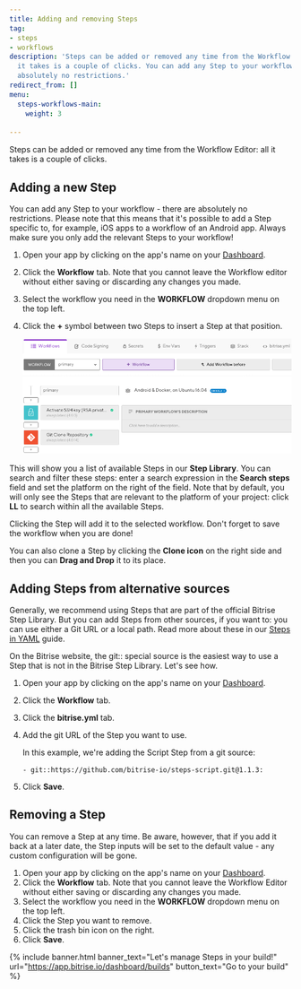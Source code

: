 ```yaml
---
title: Adding and removing Steps
tag:
- steps
- workflows
description: 'Steps can be added or removed any time from the Workflow Editor: all
  it takes is a couple of clicks. You can add any Step to your workflow - there are
  absolutely no restrictions.'
redirect_from: []
menu:
  steps-workflows-main:
    weight: 3

---
```

Steps can be added or removed any time from the Workflow Editor: all it takes is a couple of clicks.

## Adding a new Step

You can add any Step to your workflow - there are absolutely no restrictions. Please note that this means that it's possible to add a Step specific to, for example, iOS apps to a workflow of an Android app. Always make sure you only add the relevant Steps to your workflow!

1. Open your app by clicking on the app's name on your [Dashboard](https://app.bitrise.io/dashboard).
2. Click the **Workflow** tab. Note that you cannot leave the Workflow editor without either saving or discarding any changes you made.
3. Select the workflow you need in the **WORKFLOW** dropdown menu on the top left.
4. Click the **+** symbol between two Steps to insert a Step at that position.

   ![Adding a step](/img/adding-step-1.png)

This will show you a list of available Steps in our **Step Library**.
You can search and filter these steps: enter a search expression in the **Search steps** field and set the platform on the right of the field. Note that by default, you will only see the Steps that are relevant to the platform of your project: click **LL** to search within all the available Steps.

Clicking the Step will add it to the selected workflow. Don't forget to save the workflow when you are done!

You can also clone a Step by clicking the **Clone icon** on the right side and then you can **Drag and Drop** it to its place.

## Adding Steps from alternative sources 

Generally, we recommend using Steps that are part of the official Bitrise Step Library. But you can add Steps from other sources, if you want to: you can use either a Git URL or a local path. Read more about these in our [Steps in YAML](/bitrise-cli/steps/#special-step-sources) guide. 

On the Bitrise website, the git:: special source is the easiest way to use a Step that is not in the Bitrise Step Library. Let's see how.

1. Open your app by clicking on the app's name on your [Dashboard](https://app.bitrise.io/dashboard).
2. Click the **Workflow** tab.
3. Click the **bitrise.yml** tab. 
4. Add the git URL of the Step you want to use. 

   In this example, we're adding the Script Step from a git source:
   ```
   - git::https://github.com/bitrise-io/steps-script.git@1.1.3:
   ```
5. Click **Save**.

## Removing a Step

You can remove a Step at any time. Be aware, however, that if you add it back at a later date, the Step inputs will be set to the default value - any custom configuration will be gone.

1. Open your app by clicking on the app's name on your [Dashboard](https://app.bitrise.io/dashboard).
2. Click the **Workflow** tab. Note that you cannot leave the Workflow Editor without either saving or discarding any changes you made.
3. Select the workflow you need in the **WORKFLOW** dropdown menu on the top left.
4. Click the Step you want to remove.
5. Click the trash bin icon on the right.
6. Click **Save**.

{% include banner.html banner_text="Let's manage Steps in your build!" url="https://app.bitrise.io/dashboard/builds" button_text="Go to your build" %}